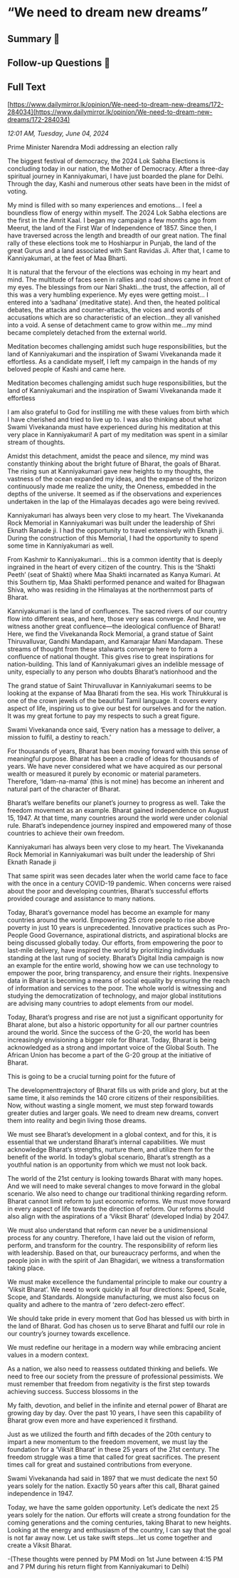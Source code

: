 # “We need to dream new dreams”

## Summary 🤖



## Follow-up Questions 🤖



## Full Text

[https://www.dailymirror.lk/opinion/We-need-to-dream-new-dreams/172-284034](https://www.dailymirror.lk/opinion/We-need-to-dream-new-dreams/172-284034)

*12:01 AM, Tuesday, June 04, 2024*

Prime Minister Narendra Modi addressing an election rally

The biggest festival of democracy, the 2024 Lok Sabha Elections is concluding today in our nation, the Mother of Democracy. After a three-day spiritual journey in Kanniyakumari, I have just boarded the plane for Delhi. Through the day, Kashi and numerous other seats have been in the midst of voting.

My mind is filled with so many experiences and emotions... I feel a boundless flow of energy within myself. The 2024 Lok Sabha elections are the first in the Amrit Kaal. I began my campaign a few months ago from Meerut, the land of the First War of Independence of 1857. Since then, I have traversed across the length and breadth of our great nation. The final rally of these elections took me to Hoshiarpur in Punjab, the land of the great Gurus and a land associated with Sant Ravidas Ji. After that, I came to Kanniyakumari, at the feet of Maa Bharti.

It is natural that the fervour of the elections was echoing in my heart and mind. The multitude of faces seen in rallies and road shows came in front of my eyes. The blessings from our Nari Shakti…the trust, the affection, all of this was a very humbling experience. My eyes were getting moist... I entered into a ‘sadhana’ (meditative state). And then, the heated political debates, the attacks and counter-attacks, the voices and words of accusations which are so characteristic of an election…they all vanished into a void. A sense of detachment came to grow within me...my mind became completely detached from the external world.

Meditation becomes challenging amidst such huge responsibilities, but the land of Kanniyakumari and the inspiration of Swami Vivekananda made it effortless. As a candidate myself, I left my campaign in the hands of my beloved people of Kashi and came here.

Meditation becomes challenging amidst such huge responsibilities, but the land of Kanniyakumari and the inspiration of Swami Vivekananda made it effortless

I am also grateful to God for instilling me with these values from birth which I have cherished and tried to live up to. I was also thinking about what Swami Vivekananda must have experienced during his meditation at this very place in Kanniyakumari! A part of my meditation was spent in a similar stream of thoughts.

Amidst this detachment, amidst the peace and silence, my mind was constantly thinking about the bright future of Bharat, the goals of Bharat. The rising sun at Kanniyakumari gave new heights to my thoughts, the vastness of the ocean expanded my ideas, and the expanse of the horizon continuously made me realize the unity, the Oneness, embedded in the depths of the universe. It seemed as if the observations and experiences undertaken in the lap of the Himalayas decades ago were being revived.

Kanniyakumari has always been very close to my heart. The Vivekananda Rock Memorial in Kanniyakumari was built under the leadership of Shri Eknath Ranade ji. I had the opportunity to travel extensively with Eknath ji. During the construction of this Memorial, I had the opportunity to spend some time in Kanniyakumari as well.

From Kashmir to Kanniyakumari... this is a common identity that is deeply ingrained in the heart of every citizen of the country. This is the ‘Shakti Peeth’ (seat of Shakti) where Maa Shakti incarnated as Kanya Kumari. At this Southern tip, Maa Shakti performed penance and waited for Bhagwan Shiva, who was residing in the Himalayas at the northernmost parts of Bharat.

Kanniyakumari is the land of confluences. The sacred rivers of our country flow into different seas, and here, those very seas converge. And here, we witness another great confluence—the ideological confluence of Bharat! Here, we find the Vivekananda Rock Memorial, a grand statue of Saint Thiruvalluvar, Gandhi Mandapam, and Kamarajar Mani Mandapam. These streams of thought from these stalwarts converge here to form a confluence of national thought. This gives rise to great inspirations for nation-building. This land of Kanniyakumari gives an indelible message of unity, especially to any person who doubts Bharat’s nationhood and the

The grand statue of Saint Thiruvalluvar in Kanniyakumari seems to be looking at the expanse of Maa Bharati from the sea. His work Thirukkural is one of the crown jewels of the beautiful Tamil language. It covers every aspect of life, inspiring us to give our best for ourselves and for the nation. It was my great fortune to pay my respects to such a great figure.

Swami Vivekananda once said, ‘Every nation has a message to deliver, a mission to fulfil, a destiny to reach.’

For thousands of years, Bharat has been moving forward with this sense of meaningful purpose. Bharat has been a cradle of ideas for thousands of years. We have never considered what we have acquired as our personal wealth or measured it purely by economic or material parameters. Therefore, ‘Idam-na-mama’ (this is not mine) has become an inherent and natural part of the character of Bharat.

Bharat’s welfare benefits our planet’s journey to progress as well. Take the freedom movement as an example. Bharat gained independence on August 15, 1947. At that time, many countries around the world were under colonial rule. Bharat’s independence journey inspired and empowered many of those countries to achieve their own freedom.

Kanniyakumari has always been very close to my heart. The Vivekananda Rock Memorial in Kanniyakumari was built under the leadership of Shri Eknath Ranade ji

That same spirit was seen decades later when the world came face to face with the once in a century COVID-19 pandemic. When concerns were raised about the poor and developing countries, Bharat’s successful efforts provided courage and assistance to many nations.

Today, Bharat’s governance model has become an example for many countries around the world. Empowering 25 crore people to rise above poverty in just 10 years is unprecedented. Innovative practices such as Pro-People Good Governance, aspirational districts, and aspirational blocks are being discussed globally today. Our efforts, from empowering the poor to last-mile delivery, have inspired the world by prioritizing individuals standing at the last rung of society. Bharat’s Digital India campaign is now an example for the entire world, showing how we can use technology to empower the poor, bring transparency, and ensure their rights. Inexpensive data in Bharat is becoming a means of social equality by ensuring the reach of information and services to the poor. The whole world is witnessing and studying the democratization of technology, and major global institutions are advising many countries to adopt elements from our model.

Today, Bharat’s progress and rise are not just a significant opportunity for Bharat alone, but also a historic opportunity for all our partner countries around the world. Since the success of the G-20, the world has been increasingly envisioning a bigger role for Bharat. Today, Bharat is being acknowledged as a strong and important voice of the Global South. The African Union has become a part of the G-20 group at the initiative of Bharat.

This is going to be a crucial turning point for the future of

The developmenttrajectory of Bharat fills us with pride and glory, but at the same time, it also reminds the 140 crore citizens of their responsibilities. Now, without wasting a single moment, we must step forward towards greater duties and larger goals. We need to dream new dreams, convert them into reality and begin living those dreams.

We must see Bharat’s development in a global context, and for this, it is essential that we understand Bharat’s internal capabilities. We must acknowledge Bharat’s strengths, nurture them, and utilize them for the benefit of the world. In today’s global scenario, Bharat’s strength as a youthful nation is an opportunity from which we must not look back.

The world of the 21st century is looking towards Bharat with many hopes. And we will need to make several changes to move forward in the global scenario. We also need to change our traditional thinking regarding reform. Bharat cannot limit reform to just economic reforms. We must move forward in every aspect of life towards the direction of reform. Our reforms should also align with the aspirations of a ‘Viksit Bharat’ (developed India) by 2047.

We must also understand that reform can never be a unidimensional process for any country. Therefore, I have laid out the vision of reform, perform, and transform for the country. The responsibility of reform lies with leadership. Based on that, our bureaucracy performs, and when the people join in with the spirit of Jan Bhagidari, we witness a transformation taking place.

We must make excellence the fundamental principle to make our country a ‘Viksit Bharat’. We need to work quickly in all four directions: Speed, Scale, Scope, and Standards. Alongside manufacturing, we must also focus on quality and adhere to the mantra of ‘zero defect-zero effect’.

We should take pride in every moment that God has blessed us with birth in the land of Bharat. God has chosen us to serve Bharat and fulfil our role in our country’s journey towards excellence.

We must redefine our heritage in a modern way while embracing ancient values in a modern context.

As a nation, we also need to reassess outdated thinking and beliefs. We need to free our society from the pressure of professional pessimists. We must remember that freedom from negativity is the first step towards achieving success. Success blossoms in the

My faith, devotion, and belief in the infinite and eternal power of Bharat are growing day by day. Over the past 10 years, I have seen this capability of Bharat grow even more and have experienced it firsthand.

Just as we utilized the fourth and fifth decades of the 20th century to impart a new momentum to the freedom movement, we must lay the foundation for a ‘Viksit Bharat’ in these 25 years of the 21st century. The freedom struggle was a time that called for great sacrifices. The present times call for great and sustained contributions from everyone.

Swami Vivekananda had said in 1897 that we must dedicate the next 50 years solely for the nation. Exactly 50 years after this call, Bharat gained independence in 1947.

Today, we have the same golden opportunity. Let’s dedicate the next 25 years solely for the nation. Our efforts will create a strong foundation for the coming generations and the coming centuries, taking Bharat to new heights. Looking at the energy and enthusiasm of the country, I can say that the goal is not far away now. Let us take swift steps...let us come together and create a Viksit Bharat.

-(These thoughts were penned by PM Modi on 1st June between 4:15 PM and 7 PM during his return flight from Kanniyakumari to Delhi)

